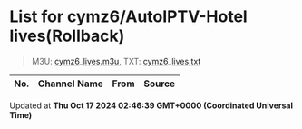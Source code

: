 # List for **cymz6/AutoIPTV-Hotel lives**(Rollback)

> M3U: [cymz6_lives.m3u](/cymz6_lives.m3u), TXT: [cymz6_lives.txt](/txt/cymz6_lives.txt)

| No. | Channel Name | From | Source |
| --- | ------------ | ---- | ------ |


Updated at **Thu Oct 17 2024 02:46:39 GMT+0000 (Coordinated Universal Time)**

